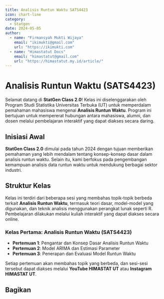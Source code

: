 ```yaml
--- 
title: Analisis Runtun Waktu SATS4423
icon: chart-line
category:
  - Statgen
date: 2024-05-05
author:
  - name: "Firmansyah Mukti Wijaya"
    email: "ikimukti@gmail.com"
    url: "https://ikimukti.com"
  - name: "Himastatut Docs"
    email: "himastatut@gmail.com"
    url: "https://himastatut.my.id/article/"
--- 
```


# Analisis Runtun Waktu (SATS4423)

Selamat datang di **StatGen Class 2.0**! Kelas ini diselenggarakan oleh Program Studi Statistika Universitas Terbuka (UT) untuk memperdalam pemahaman mahasiswa mengenai **Analisis Runtun Waktu**. Program ini bertujuan untuk mempererat hubungan antara mahasiswa, alumni, dan dosen melalui pembelajaran interaktif yang dapat diakses secara daring.

## Inisiasi Awal
**StatGen Class 2.0** dimulai pada tahun 2024 dengan tujuan memberikan pemahaman yang lebih mendalam tentang konsep-konsep dasar dalam analisis runtun waktu. Selain itu, kami berfokus pada pengembangan kemampuan analisis data runtun waktu untuk mendukung berbagai sektor industri.

## Struktur Kelas
Kelas ini terdiri dari beberapa sesi yang membahas topik-topik berbeda terkait **Analisis Runtun Waktu**, termasuk teori dasar, model-model yang digunakan, dan teknik analisis menggunakan perangkat lunak seperti R. Pembelajaran dilakukan melalui kuliah interaktif yang dapat diakses secara online.

### Kelas Pertama: **Analisis Runtun Waktu (SATS4423)**

- **Pertemuan 1**: Pengantar dan Konsep Dasar Analisis Runtun Waktu
- **Pertemuan 2**: Model ARIMA dan Estimasi Parameter
- **Pertemuan 3**: Penerapan dan Evaluasi Model Runtun Waktu

Setiap pertemuan akan membahas topik yang berbeda, dan sesi-sesi tersebut dapat diakses melalui **YouTube HIMASTAT UT** atau **Instagram HIMASTAT UT**.


<Catalog />


## Bagikan
<Share colorful />
<GitContributors />
<GitChangelog />